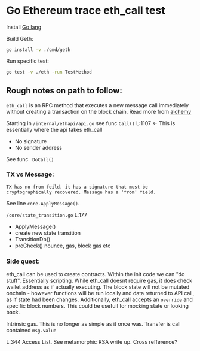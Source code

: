 # Go Ethereum trace eth_call test

Install [Go lang](https://go.dev/doc/install)

Build Geth:
```bash
go install -v ./cmd/geth
```

Run specific test:
```bash
go test -v ./eth -run TestMethod
```

## Rough notes on path to follow:

`eth_call` is an RPC method that executes a new message call immediately without creating a transaction on the block chain. Read more from [alchemy](https://docs.alchemy.com/reference/eth-call)

Starting in `/internal/ethapi/api.go` see func `Call()` L:1107 <- This is essentially where the api takes eth_call

- No signature
- No sender address

See func ` DoCall()`

### TX vs Message:

`TX has no from feild, it has a signature that must be cryptographically recovered. Message has a 'from' field.`

See line `core.ApplyMessage()`.

`/core/state_transition.go` L:177
- ApplyMessage()
- create new state transition
- TransitionDb()
- preCheck() nounce, gas, block gas etc

### Side quest:
eth_call can be used to create contracts. Within the init code we can "do stuff". Essentially scripting. While eth_call doesnt require gas, it does check wallet address as if actually executing. The block state will not be mutated onchain - however functions will be run locally and data returned to API call, as if state had been changes. Additionally, eth_call accepts an `override` and specific block numbers. This could be usefull for mocking state or looking back. 

Intrinsic gas. This is no longer as simple as it once was. 
Transfer is call contained `msg.value`

L:344 Access List. See metamorphic RSA write up. Cross refference?




